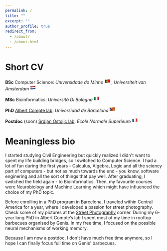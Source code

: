 ```yaml
---
permalink: /
title: ""
excerpt: ""
author_profile: true
redirect_from: 
  - /about/
  - /about.html
---
```

Short CV
======
**BSc** Computer Science: *Universidade do Minho* <img src="../images/pt.png" width="18" height="18" /> , *Universiteit van Amsterdam* <img src="../images/nl.png" width="18" height="18" /> 

**MSc** Bioinformatics: *Università Di Bologna* <img src="../images/it.png" width="18" height="18" /> 

**PhD** [Albert Compte lab](https://braincircuitsbehavior.org/people): *Universidad de Barcelona* <img src="../images/ca.png" width="18" height="18" /> 

**Postdoc** (soon) [Srdjan Ostojic lab](https://lnc2.dec.ens.fr/en/member/655/srdjan-ostojic): *Ecole Normale Superieure* <img src="../images/fr.png" width="18" height="18" /> 

Meaningless bio
======

I started studying Civil Engineering but quickly realized I didn't want to spent my life building bridges, so I switched to Computer Science. I had a lot of fun during the first years  - Calculus, Algebra, Logic and all the sciency part of computers - but not as much towards the end - you know, software enginering and all the sort of things that pay well. After graduating, I switched the field again - to Bioinformatics. Then, my favourite courses were Neurobiology and Machine Learning which might have influenced the choice of my PhD topic.

Before enrolling in a PhD program in Barcelona, I traveled within Central America for a year, where I developed a passion for street photography. Check some of my pictures at the [Street Photography](https://fuji360.tumblr.com/archive) corner. During my 6-year long PhD in Albert Compte’s lab I spent most of my time in rooftop barbecues organised by Genis. In my free time, I focused on the possible neural mechanisms of working memory. 

Because I am now a postdoc, I don't have much free time anymore, so I hope I can finally focus full time on Genis' barbecues.
